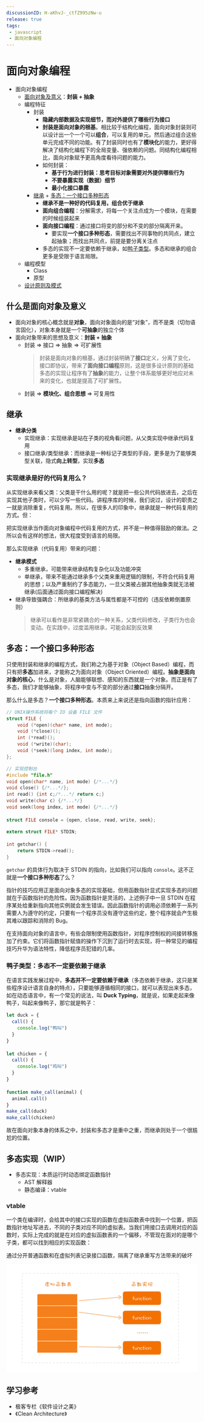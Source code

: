 ```yaml
---
discussionID: H-aKhvJ-_ctfZ995zNw-u
release: true
tags:
 - javascript
 - 面向对象编程
---
```


# 面向对象编程  

- 面向对象编程
  - [面向对象及意义](#什么是面向对象及意义)：**封装 + 抽象**
  - 编程特征
    - 封装
      - **隐藏内部数据及实现细节，而对外提供了哪些行为接口**
      - **封装是面向对象的根基**。相比较于结构化编程，面向对象封装则可以设计出一个一个可以**组合**，可以复用的单元。然后通过组合这些单元完成不同的功能。有了封装同时也有了**模块化**的能力，更好得解决了结构化编程下的全局变量、强依赖的问题。同结构化编程相比，面向对象赋予更高角度看待问题的能力。
      - 如何封装：
        - **基于行为进行封装：思考目标对象需要对外提供哪些行为**
        - **不要暴露实现（数据）细节**
        - **最小化接口暴露**
    - [继承](#继承) + [多态：一个接口多种形态](#多态一个接口多种形态)
      - **继承不是一种好的代码复用，组合优于继承**
      - **面向组合编程**：分解需求，将每一个关注点成为一个模块，在需要的时候组装起来
      - **面向接口编程**：通过接口将变的部分和不变的部分隔离开来。
        - 要实现**一个接口多种形态**，需要找出不同事物的共同点，建立起抽象；而找出共同点，前提是要分离关注点
      - 多态的实现不一定要依赖于继承，如[鸭子类型](#鸭子类型多态不一定要依赖于继承)。多态和继承的组合更多是受限于语言局限。
  - 编程模型
    - Class
    - 原型
  - [设计原则及模式](./设计原则及模式.md)

## 什么是面向对象及意义

- 面向对象的核心概念就是**对象**，面向对象面向的是“对象”，而不是类（切勿语言固化），对象本身就是一个**可抽象**的独立个体
- 面向对象带来的思想及意义：**封装 + 抽象**
  - 封装 => 接口 => 抽象 => 可扩展性
    > 封装是面向对象的根基，通过封装明确了**接口**定义，分离了变化，接口即协议，带来了**面向接口编程**原则，这是很多设计原则的基础
    > 多态的实现让程序有了**抽象**的能力，让整个体系能够更好地应对未来的变化，也就是提高了可扩展性。
  - 封装 => **模块化、组合思想** => 可复用性

## 继承

- **继承分类**
  - 实现继承：实现继承是站在子类的视角看问题，从父类实现中继承代码复用
  - 接口继承/类型继承：而继承是一种标记子类型的手段，更多是为了能够类型关联，隐式**向上转型**，实现**多态**

### 实现继承是好的代码复用么？

从实现继承来看父类：父类是干什么用的呢？就是把一些公共代码放进去，之后在实现其他子类时，可以少写一些代码。讲程序库的时候，我们说过，设计的职责之一就是消除重复，代码复用。所以，在很多人的印象中，继承就是一种代码复用的方式。但：

把实现继承当作面向对象编程中代码复用的方式，并不是一种值得鼓励的做法。之所以会有这样的想法，很大程度受到语言的局限。

那么实现继承（代码复用）带来的问题：

- **继承模式**
  - 多重继承，可能带来继承结构复杂化以及功能冲突
  - 单继承，带来不能通过继承多个父类来重用逻辑的限制，不符合代码复用的思想；以及严重制约了多态能力，一旦父类被占据其他抽象类就无法被继承(后面通过面向接口编程解决)
- 继承导致强耦合：所继承的基类方法与属性都是不可控的（违反依赖倒置原则）  
  > 继承可以看作是非常紧耦合的一种关系，父类代码修改，子类行为也会变动。在实践中，过度滥用继承，可能会起到反效果

## 多态：一个接口多种形态

只使用封装和继承的编程方式，我们称之为基于对象（Object Based）编程，而只有把**多态**加进来，才能称之为面向对象（Object Oriented）编程。**抽象是面向对象的核心**，什么是对象，人脑能够联想、感知的东西就是一个对象。而正是有了多态，我们才能够抽象，将程序中变与不变的部分通过**接口**抽象分隔开。

那么什么是多态？**一个接口多种形态**。本质来上来说还是指向函数的指针应用：

```c
// UNIX操作系统将每个 IO 设备 FILE 文件
struct FILE {
    void (*open)(char* name, int mode);
    void (*close)();
    int (*read)();
    void (*write)(char);
    void (*seek)(long index, int mode);
};
```

```c
// 实现控制台
#include "file.h"
void open(char* name, int mode) {/*...*/}
void close() {/*...*/};
int read() {int c;/*...*/ return c;}
void write(char c) {/*...*/}
void seek(long index, int mode) {/*...*/}

struct FILE console = {open, close, read, write, seek};
```

```c
extern struct FILE* STDIN;

int getchar() {
    return STDIN->read();
}
```

`getchar` 的具体行为取决于 STDIN 的指向，比如我们可以指向 `console`。这不正就是**一个接口多种形态**了么？

指针的技巧应用正是面向对象多态的实现基础，但用函数指针显式实现多态的问题就在于函数指针的危险性。因为函数指针是灵活的，上述例子中一旦 STDIN 在程序某处给重新指向其他实例就会发生错误。因此函数指针的调用必须依赖于一系列需要人为遵守的约定，只要有一个程序员没有遵守这些约定，整个程序就会产生极其难以跟踪和消除的 Bug。

在支持面向对象的语言中，有些会限制使用函数指针，对程序控制权的间接转移施加了约束。它们将函数指针赋值的操作下沉到了运行时去实现，将一种常见的编程技巧升华为语法特性，降低程序员犯错的几率。

### 鸭子类型：多态不一定要依赖于继承

在语言实践发展过程中，**多态并不一定要依赖于继承**（多态依赖于继承，这只是某些程序设计语言自身的特点），只要能够遵循相同的接口，就可以表现出来多态，如在动态语言中，有一个常见的说法，叫 **Duck Typing**，就是说，如果走起来像鸭子，叫起来像鸭子，那它就是鸭子：

```js
let duck = {
  call() {
    console.log("鸭叫")
  }
}

let chicken = {
  call() {
    console.log("鸡叫")
  }
}

function make_call(animal) {
  animal.call()
}
make_call(duck)
make_call(chicken)
```

故在面向对象本身的体系之中，封装和多态才是重中之重，而继承则处于一个很尴尬的位置。

## 多态实现（WIP）

- 多态实现：本质运行时动态绑定函数指针
  - AST 解释器
  - 静态编译：vtable

### vtable

一个类在编译时，会给其中的接口实现的函数在虚拟函数表中找到一个位置，把函数指针地址写进去，不同的子类对应不同的虚拟表。当我们用接口去调用对应的函数时，实际上完成的就是在对应的虚拟函数表的一个偏移，不管现在面对的是哪个子类，都可以找到相应的实现函数：

通过分开普通函数和在虚拟列表记录接口函数，隔离了继承重写方法带来的破坏

![图 10](./images/1665490375487.png)  

## 学习参考

- 极客专栏《软件设计之美》
- 《Clean Architecture》